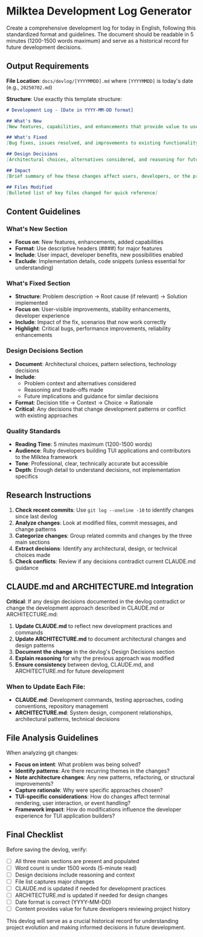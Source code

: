 # Milktea Development Log Generator

Create a comprehensive development log for today in English, following this standardized format and guidelines. The document should be readable in 5 minutes (1200-1500 words maximum) and serve as a historical record for future development decisions.

## Output Requirements

**File Location**: `docs/devlog/[YYYYMMDD].md` where `[YYYYMMDD]` is today's date (e.g., `20250702.md`)

**Structure**: Use exactly this template structure:

```markdown
# Development Log - [Date in YYYY-MM-DD format]

## What's New
[New features, capabilities, and enhancements that provide value to users or developers]

## What's Fixed
[Bug fixes, issues resolved, and improvements to existing functionality]

## Design Decisions
[Architectural choices, alternatives considered, and reasoning for future reference]

## Impact
[Brief summary of how these changes affect users, developers, or the project direction]

## Files Modified
[Bulleted list of key files changed for quick reference]
```

## Content Guidelines

### What's New Section
- **Focus on**: New features, enhancements, added capabilities
- **Format**: Use descriptive headers (####) for major features
- **Include**: User impact, developer benefits, new possibilities enabled
- **Exclude**: Implementation details, code snippets (unless essential for understanding)

### What's Fixed Section
- **Structure**: Problem description → Root cause (if relevant) → Solution implemented
- **Focus on**: User-visible improvements, stability enhancements, developer experience
- **Include**: Impact of the fix, scenarios that now work correctly
- **Highlight**: Critical bugs, performance improvements, reliability enhancements

### Design Decisions Section
- **Document**: Architectural choices, pattern selections, technology decisions
- **Include**:
  - Problem context and alternatives considered
  - Reasoning and trade-offs made
  - Future implications and guidance for similar decisions
- **Format**: Decision title → Context → Choice → Rationale
- **Critical**: Any decisions that change development patterns or conflict with existing approaches

### Quality Standards
- **Reading Time**: 5 minutes maximum (1200-1500 words)
- **Audience**: Ruby developers building TUI applications and contributors to the Milktea framework
- **Tone**: Professional, clear, technically accurate but accessible
- **Depth**: Enough detail to understand decisions, not implementation specifics

## Research Instructions

1. **Check recent commits**: Use `git log --oneline -10` to identify changes since last devlog
2. **Analyze changes**: Look at modified files, commit messages, and change patterns
3. **Categorize changes**: Group related commits and changes by the three main sections
4. **Extract decisions**: Identify any architectural, design, or technical choices made
5. **Check conflicts**: Review if any decisions contradict current CLAUDE.md guidance

## CLAUDE.md and ARCHITECTURE.md Integration

**Critical**: If any design decisions documented in the devlog contradict or change the development approach described in CLAUDE.md or ARCHITECTURE.md:

1. **Update CLAUDE.md** to reflect new development practices and commands
2. **Update ARCHITECTURE.md** to document architectural changes and design patterns
3. **Document the change** in the devlog's Design Decisions section
4. **Explain reasoning** for why the previous approach was modified
5. **Ensure consistency** between devlog, CLAUDE.md, and ARCHITECTURE.md for future development

### When to Update Each File:
- **CLAUDE.md**: Development commands, testing approaches, coding conventions, repository management
- **ARCHITECTURE.md**: System design, component relationships, architectural patterns, technical decisions

## File Analysis Guidelines

When analyzing git changes:
- **Focus on intent**: What problem was being solved?
- **Identify patterns**: Are there recurring themes in the changes?
- **Note architecture changes**: Any new patterns, refactoring, or structural improvements?
- **Capture rationale**: Why were specific approaches chosen?
- **TUI-specific considerations**: How do changes affect terminal rendering, user interaction, or event handling?
- **Framework impact**: How do modifications influence the developer experience for TUI application builders?

## Final Checklist

Before saving the devlog, verify:
- [ ] All three main sections are present and populated
- [ ] Word count is under 1500 words (5-minute read)
- [ ] Design decisions include reasoning and context
- [ ] File list captures major changes
- [ ] CLAUDE.md is updated if needed for development practices
- [ ] ARCHITECTURE.md is updated if needed for design changes
- [ ] Date format is correct (YYYY-MM-DD)
- [ ] Content provides value for future developers reviewing project history

This devlog will serve as a crucial historical record for understanding project evolution and making informed decisions in future development.

